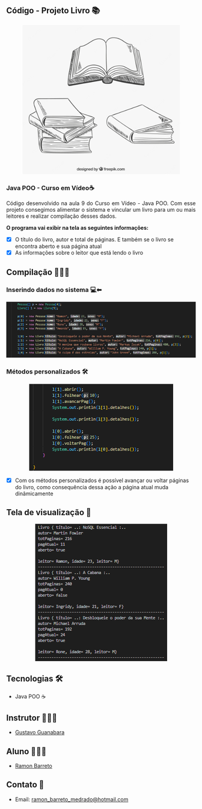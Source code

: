 ## Código - Projeto Livro 📚

<p align="center">
  <img alt="livros" src=".github/livros.PNG"/>
</p>

### Java POO - Curso em Vídeo☕

<p align="justify">Código desenvolvido na aula 9 do Curso em Vídeo - Java POO. Com esse projeto consegimos alimentar o sistema e vincular um livro para um ou mais leitores e realizar compilação desses dados.
</p>

<strong>O programa vai exibir na tela as seguintes informações:</strong>

- [x] O título do livro, autor e total de páginas. E também se o livro se encontra aberto e sua página atual
- [x] As informações sobre o leitor que está lendo o livro
  
## Compilação 👨🏽‍💻

### Inserindo dados no sistema 💻⬅
<p align="center">
  <img alt="inserindo dados" src=".github/dados.PNG">
</p>

### Métodos personalizados 🛠
<p align="center">
  <img alt="metodos_personalizados" src=".github/met-especiais.PNG">
</p>

- [x] Com os métodos personalizados é possível avançar ou voltar páginas do livro, como consequência dessa ação a página atual muda dinâmicamente

## Tela de visualização 📃
<p align="center">
  <img alt="compilacao" src=".github/compilacao.PNG">
</p>

## Tecnologias 🛠

- Java POO ☕

## Instrutor 👨🏽‍🏫
- <a target="_blank" href="https://www.linkedin.com/in/guanabara/">Gustavo Guanabara</a>

## Aluno 👨🏽‍🎓

- <a target="_blank" href="https://www.linkedin.com/in/ramon-barreto-076191180/">Ramon Barreto</a>

## Contato 📲

- Email: ramon_barreto_medrado@hotmail.com